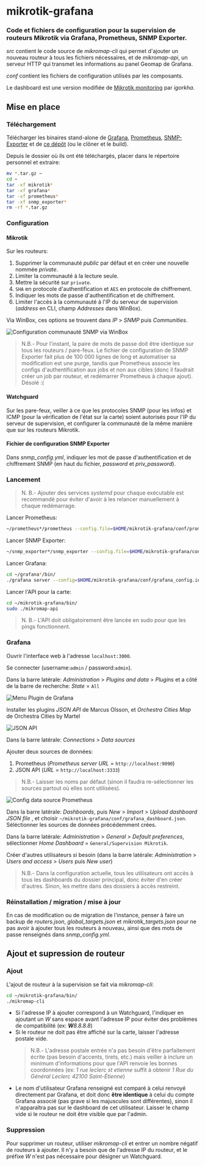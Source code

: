 # mikrotik-grafana

### Code et fichiers de configuration pour la supervision de routeurs Mikrotik via Grafana, Prometheus, SNMP Exporter.

*src* contient le code source de *mikromap-cli* qui permet d'ajouter un nouveau routeur à tous les fichiers nécessaires, et de *mikromap-api*, un serveur HTTP qui transmet les informations au panel Geomap de Grafana.

*conf* contient les fichiers de configuration utilisés par les composants.

Le dashboard est une version modifiée de [Mikrotik monitoring](https://grafana.com/grafana/dashboards/14420-mikrotik-monitoring/) par *igorkha*.

## Mise en place

### Téléchargement

Télécharger les binaires stand-alone de [Grafana](https://grafana.com/get/?tab=self-managed), [Prometheus](https://prometheus.io/download/), [SNMP-Exporter](https://github.com/prometheus/snmp_exporter/releases) et de [ce dépôt](https://github.com/bakraw/mikrotik-grafana/releases) (ou le clôner et le build).

Depuis le dossier où ils ont été téléchargés, placer dans le répertoire personnel et extraire:
```bash
mv *.tar.gz ~
cd ~
tar -xf mikrotik*
tar -xf grafana*
tar -xf prometheus*
tar -xf snmp_exporter*
rm -rf *.tar.gz
```

### Configuration

#### Mikrotik

Sur les routeurs:
1. Supprimer la communauté *public* par défaut et en créer une nouvelle nommée *private*. 
2. Limiter la communauté à la lecture seule.
3. Mettre la sécurité sur ```private```.
4. ```SHA``` en protocole d'authentification et ```AES``` en protocole de chiffrement.
5. Indiquer les mots de passe d'authentification et de chiffrement.
6. Limiter l'accès à la communauté à l'IP du serveur de supervision (*address* en CLI, champ *Addresses* dans WinBox).

Via WinBox, ces options se trouvent dans *IP* > *SNMP* puis *Communities*.

![Configuration communauté SNMP via WinBox](https://github.com/bakraw/mikrotik-grafana/assets/161661948/c6bbd279-0839-4abb-8183-d13a1e1e7255)

> N.B.- Pour l'instant, la paire de mots de passe doit être identique sur tous les routeurs / pare-feux. Le fichier de configuration de SNMP Exporter fait plus de 100 000 lignes de long et automatiser sa modification est une purge, tandis que Prometheus associe les configs d'authentification aux jobs et non aux cibles (donc il faudrait créer un job par routeur, et redémarrer Prometheus à chaque ajout). Désolé :(

#### Watchguard

Sur les pare-feux, veiller à ce que les protocoles SNMP (pour les infos) et ICMP (pour la vérification de l'état sur la carte) soient autorisés pour l'IP du serveur de supervision, et configurer la communauté de la même manière que sur les routeurs Mikrotik.

#### Fichier de configuration SNMP Exporter

Dans *snmp_config.yml*, indiquer les mot de passe d'authentification et de chiffrement SNMP (en haut du fichier, *password* et *priv_password*).

### Lancement

> N. B.- Ajouter des services *systemd* pour chaque exécutable est recommandé pour éviter d'avoir à les relancer manuellement à chaque redémarrage.

Lancer Prometheus:
```bash
~/prometheus*/prometheus --config.file=$HOME/mikrotik-grafana/conf/prometheus_config.yml
```

Lancer SNMP Exporter:
```bash
~/snmp_exporter*/snmp_exporter --config.file=$HOME/mikrotik-grafana/conf/snmp_config.yml
```

Lancer Grafana:
```bash
cd ~/grafana*/bin/
./grafana server --config=$HOME/mikrotik-grafana/conf/grafana_config.ini
```

Lancer l'API pour la carte:
```bash
cd ~/mikrotik-grafana/bin/
sudo ./mikromap-api
```

> N. B.- L'API doit obligatoirement être lancée en sudo pour que les pings fonctionnent.

### Grafana

Ouvrir l'interface web à l'adresse ```localhost:3000```.

Se connecter (username:```admin``` / password:```admin```).

Dans la barre latérale: *Administration* > *Plugins and data* > *Plugins* et a côté de la barre de recherche: *State* = ```All```

![Menu Plugin de Grafana](https://github.com/bakraw/mikrotik-grafana/assets/161661948/ee092fb0-bfa8-4260-801c-b95fcdd0b77b)

Installer les plugins *JSON API* de Marcus Olsson, et *Orchestra Cities Map* de Orchestra Cities by Martel

![JSON API](https://github.com/bakraw/mikrotik-grafana/assets/161661948/28660e68-0f56-4d53-92a4-50dd030e6fb7)

Dans la barre latérale: *Connections* > *Data sources*

Ajouter deux sources de données:
1. Prometheus (*Prometheus server URL* = ```http://localhost:9090```)
2. JSON API (*URL* = ```http://localhost:3333```)

> N.B.- Laisser les noms par défaut (sinon il faudra re-sélectionner les sources partout où elles sont utilisées).

![Config data source Prometheus](https://github.com/bakraw/mikrotik-grafana/assets/161661948/cd5f8abe-a194-4a92-9e77-a2ad1b673a86)

Dans la barre latérale: *Dashboards*, puis *New* > *Import* > *Upload dashboard JSON file* , et choisir ```~/mikrotik-grafana/conf/grafana_dashboard.json```. Séléctionner les sources de données précédemment crées.

Dans la barre latérale: *Administration* > *General* > *Default preferences*, sélectionner *Home Dashboard* = ```General/Supervision Mikrotik```.

Créer d'autres utilisateurs si besoin (dans la barre latérale: *Administration* > *Users and access* > *Users* puis *New user*)

> N.B.- Dans la configuration actuelle, tous les utilisateurs ont accès à tous les dashboards du dossier principal, donc éviter d'en créer d'autres. Sinon, les mettre dans des dossiers à accès restreint.

### Réinstallation / migration / mise à jour

En cas de modification ou de migration de l'instance, penser à faire un backup de *routers.json*, *global_targets.json* et *mikrotik_targets.json* pour ne pas avoir à ajouter tous les routeurs à nouveau, ainsi que des mots de passe renseignés dans *snmp_config.yml*.

## Ajout et supression de routeur

### Ajout

L'ajout de routeur à la supervision se fait via *mikromap-cli*:
```bash
cd ~/mikrotik-grafana/bin/
./mikromap-cli
```

- Si l'adresse IP à ajouter correspond à un Watchguard, l'indiquer en ajoutant un *W* sans espace avant l'adresse IP pour éviter des problèmes de compatibilité (ex: ***W**8.8.8.8*)
- Si le routeur ne doit pas être affiché sur la carte, laisser l'adresse postale vide.
    > N.B.- L'adresse postale entrée n'a pas besoin d'être parfaitement écrite (pas besoin d'accents, tirets, etc.) mais veiller à inclure un minimum d'informations pour que l'API renvoie les bonnes coordonnées (ex: *1 rue leclerc st etienne* suffit à obtenir *1 Rue du Général Leclerc 42100 Saint-Étienne*)
- Le nom d'utilisateur Grafana renseigné est comparé à celui renvoyé directement par Grafana, et doit donc **être identique** à celui du compte Grafana associé (pas grave si les majuscules sont différentes), sinon il n'apparaîtra pas sur le dashboard de cet utilisateur. Laisser le champ vide si le routeur ne doit être visible que par l'admin.

### Suppression

Pour supprimer un routeur, utiliser *mikromap-cli* et entrer un nombre négatif de routeurs à ajouter. Il n'y a besoin que de l'adresse IP du routeur, et le préfixe *W* n'est pas nécessaire pour désigner un Watchguard.

